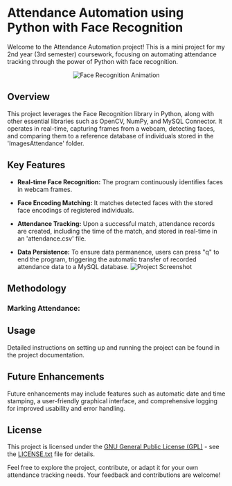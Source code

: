# Attendance Automation using Python with Face Recognition

Welcome to the Attendance Automation project! This is a mini project for my 2nd year (3rd semester) coursework, focusing on automating attendance tracking through the power of Python with face recognition.


<div align="center"> 
  <img src="https://media.giphy.com/media/3o7abnQiguzMTaYlOM/giphy.gif" alt="Face Recognition Animation">
</div>

## Overview

This project leverages the Face Recognition library in Python, along with other essential libraries such as OpenCV, NumPy, and MySQL Connector. It operates in real-time, capturing frames from a webcam, detecting faces, and comparing them to a reference database of individuals stored in the 'ImagesAttendance' folder.

## Key Features

- **Real-time Face Recognition:** The program continuously identifies faces in webcam frames.

- **Face Encoding Matching:** It matches detected faces with the stored face encodings of registered individuals.

- **Attendance Tracking:** Upon a successful match, attendance records are created, including the time of the match, and stored in real-time in an 'attendance.csv' file.

- **Data Persistence:** To ensure data permanence, users can press "q" to end the program, triggering the automatic transfer of recorded attendance data to a MySQL database.
![Project Screenshot](https://github.com/suyash-2004/Attendance_Automation/assets/61971096/62481c20-54a0-466a-b2fd-b237c13b672b)

## Methodology

### Marking Attendance:

## Usage

Detailed instructions on setting up and running the project can be found in the project documentation.

## Future Enhancements

Future enhancements may include features such as automatic date and time stamping, a user-friendly graphical interface, and comprehensive logging for improved usability and error handling.


## License

This project is licensed under the [GNU General Public License (GPL)](LICENSE) - see the [LICENSE.txt](LICENSE) file for details.

Feel free to explore the project, contribute, or adapt it for your own attendance tracking needs. Your feedback and contributions are welcome!
